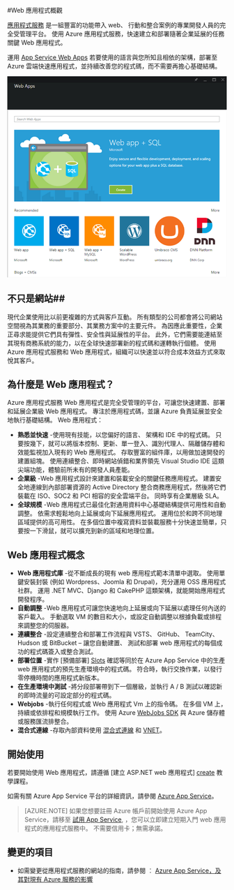 <properties
    pageTitle="Web 應用程式概觀"
    description="深入了解應用程式服務 Web 應用程式"
    services="app-service\web"
    documentationCenter=""
    authors="jaime-espinosa"
    manager="wpickett"
    editor="jimbe"/>

<tags
    ms.service="app-service-web"
    ms.workload="web"
    ms.tgt_pltfrm="na"
    ms.devlang="na"
    ms.topic="article"
    ms.date="10/27/2015"
    ms.author="jaime.espinosa"/>


#Web 應用程式概觀

[應用程式服務](http://go.microsoft.com/fwlink/?LinkId=529714) 是一組豐富的功能帶入 web、 行動和整合案例的專業開發人員的完全受管理平台。 使用 Azure 應用程式服務，快速建立和部署隨著企業延展的任務關鍵 Web 應用程式。

運用 [App Service Web Apps](http://go.microsoft.com/fwlink/?LinkId=529714) 若要使用的語言與您所知且相依的架構，部署至 Azure 雲端快速應用程式，並持續改善您的程式碼，而不需要再擔心基礎結構。

![Web Marketplace](./media/app-service-web-overview/marketplace.png)

## 不只是網站##

現代企業使用比以前更複雜的方式與客戶互動。 所有類型的公司都會將公司網站空間視為其業務的重要部分、其業務方案中的主要元件。 為因應此重要性，企業正尋求能提供它們具有彈性、安全性與延展性的平台。 此外，它們需要能連結至其現有商務系統的能力，以在全球快速部署新的程式碼和運轉執行個體。 使用 Azure 應用程式服務和 Web 應用程式，組織可以快速並以符合成本效益方式來取悅其客戶。

## 為什麼是 Web 應用程式？ ##

Azure 應用程式服務 Web 應用程式是完全受管理的平台，可讓您快速建置、部署和延展企業級 Web 應用程式。 專注於應用程式碼，並讓 Azure 負責延展並安全地執行基礎結構。 Web 應用程式：

- **熟悉並快速** -使用現有技能，以您偏好的語言、 架構和 IDE 中的程式碼。 只要按幾下，就可以將版本控制、更新、單一登入、識別代理人、隔離儲存體和效能監視加入現有的 Web 應用程式。  存取豐富的組件庫，以用做加速開發的建置組塊。 使用連續整合、即時網站偵錯和業界領先 Visual Studio IDE 這類尖端功能，體驗前所未有的開發人員產能。
- **企業級** -Web 應用程式設計來建置和裝載安全的關鍵任務應用程式。 建置安全地連線到內部部署資源的 Active Directory 整合商務應用程式，然後將它們裝載在 ISO、SOC2 和 PCI 相容的安全雲端平台。 同時享有企業層級 SLA。
- **全球規模** -Web 應用程式已最佳化對通用資料中心基礎結構提供可用性和自動調整。 依需求輕鬆地向上延展或向下延展應用程式。 運用位於和跨不同地理區域提供的高可用性。 在多個位置中複寫資料並裝載服務十分快速並簡單，只要按一下滑鼠，就可以擴充到新的區域和地理位置。  

## Web 應用程式概念 ##

- **Web 應用程式庫** -從不斷成長的現有 web 應用程式範本清單中選取。 使用單鍵安裝封裝 (例如 Wordpress、Joomla 和 Drupal)，充分運用 OSS 應用程式社群。 運用 .NET MVC、Django 和 CakePHP 這類架構，就能開始應用程式開發程序。
- **自動調整** -Web 應用程式可讓您快速地向上延展或向下延展以處理任何內送的客戶載入。 手動選取 VM 的數目和大小，或設定自動調整以根據負載或排程來調整您的伺服器。
- **連續整合** -設定連續整合和部署工作流程與 VSTS、 GitHub、 TeamCity、 Hudson 或 BitBucket – 讓您自動建置、 測試和部署 web 應用程式的每個成功的程式碼簽入或整合測試。
- **部署位置** -實作 [預備部署] [Slots] 確認等同於在 Azure App Service 中的生產 web 應用程式的預先生產環境中的程式碼。 符合時，執行交換作業，以發行零停機時間的應用程式新版本。 
- **在生產環境中測試** -將分段部署帶到下一個層級，並執行 A / B 測試以確認新的即時流量的可設定部分的程式碼。 
- **Webjobs** -執行任何程式或 Web 應用程式 Vm 上的指令碼。 在多個 VM 上，持續或依排程和規模執行工作。 使用 Azure [WebJobs SDK][Webjobs] 與 Azure 儲存體或服務匯流排整合。
- **混合式連線** -存取內部資料使用 [混合式連線](../integration-hybrid-connection-overview.md) 和 [VNET](../app-service-web/web-sites-integrate-with-vnet.md)。

## 開始使用 ##
若要開始使用 Web 應用程式，請遵循 [建立 ASP.NET web 應用程式] [create] 教學課程。

如需有關 Azure App Service 平台的詳細資訊，請參閱 [Azure App Service][appservice]。

>[AZURE.NOTE] 如果您想要註冊 Azure 帳戶前開始使用 Azure App Service，請移至 [試用 App Service](http://go.microsoft.com/fwlink/?LinkId=523751), ，您可以立即建立短期入門 web 應用程式的應用程式服務中。 不需要信用卡；無需承諾。

## 變更的項目
* 如需變更從應用程式服務的網站的指南，請參閱 ︰ [Azure App Service，及其對現有 Azure 服務的影響](http://go.microsoft.com/fwlink/?LinkId=529714)

[appservice]: ../app-service/app-service-value-prop-what-is.md
[create]: web-sites-dotnet-get-started.md
[Webjobs]: websites-dotnet-webjobs-sdk-get-started.md
[Slots]: web-sites-staged-publishing.md

 


